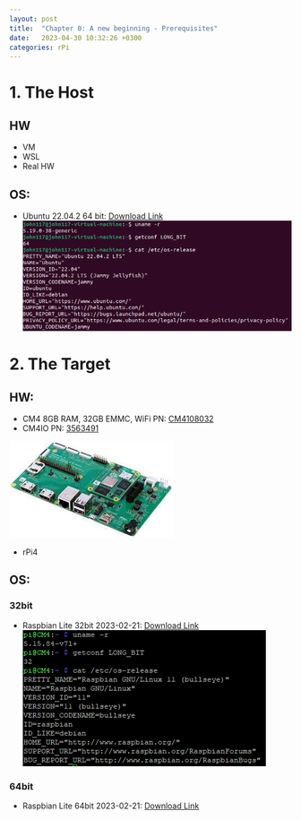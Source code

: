 ```yaml
---
layout: post
title:  "Chapter 0: A new beginning - Prerequisites"
date:   2023-04-30 10:32:26 +0300
categories: rPi
---
```

# 1. The Host

## HW
 - VM
 - WSL
 - Real HW 

## OS: 
 - Ubuntu 22.04.2 64 bit: [Download Link](https://releases.ubuntu.com/jammy/ubuntu-22.04.2-desktop-amd64.iso)
![ubuntu_details](/docs/assets/images/0/ubuntu_details.png)

# 2. The Target
## HW:  
 - CM4 8GB RAM, 32GB EMMC, WiFi PN: [CM4108032](https://ro.farnell.com/raspberry-pi/cm4108032/rpi-computemodule-4-32gb-emmc/dp/3585683) 
 - CM4IO PN: [3563491](https://ro.farnell.com/raspberry-pi/cm4io/compute-module-4-board-arm-cortex/dp/3563491?MER=TARG-MER-PDP-RECO-STM71413)

![cm4](/docs/assets/images/0/cm4_io_board.jpg)

- rPi4 

## OS:  
###  32bit
 - Raspbian Lite 32bit 2023-02-21: [Download Link](https://downloads.raspberrypi.org/raspios_lite_armhf/images/raspios_lite_armhf-2023-02-22/2023-02-21-raspios-bullseye-armhf-lite.img.xz)
![raspbian_details](/docs/assets/images/0/raspbian_details.png)

### 64bit
 - Raspbian Lite 64bit 2023-02-21: [Download Link](https://downloads.raspberrypi.org/raspios_lite_arm64/images/raspios_lite_arm64-2023-02-22/2023-02-21-raspios-bullseye-arm64-lite.img.xz)

